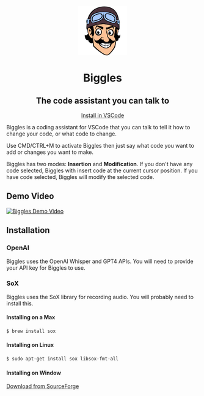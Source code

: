 <div style="text-align: center">
  <img src="assets/biggles-logo-128.png" />
  <h1>Biggles</h1>
  <h2>The code assistant you can talk to</h2>
  <a href="https://marketplace.visualstudio.com/items?itemName=Biggles.biggles">Install in VSCode</a>
</div>

Biggles is a coding assistant for VSCode that you can talk to tell it how to change your code, or what code to change.

Use CMD/CTRL+M to activate Biggles then just say what code you want to add or changes you want to make.

Biggles has two modes: **Insertion** and **Modification**. If you don't have any code selected, Biggles with insert code at the current cursor position. If you have code selected, Biggles will modify the selected code.

## Demo Video

[![Biggles Demo Video](https://img.youtube.com/vi/6NSplhZ0DlY/0.jpg)](https://www.youtube.com/watch?v=6NSplhZ0DlY)

## Installation

### OpenAI

Biggles uses the OpenAI Whisper and GPT4 APIs. You will need to provide your API key for Biggles to use.

### SoX

Biggles uses the SoX library for recording audio. You will probably need to install this.

#### Installing on a Max

```bash
$ brew install sox
```

#### Installing on Linux

```bash
$ sudo apt-get install sox libsox-fmt-all
```

#### Installing on Window

[Download from SourceForge](https://sourceforge.net/projects/sox/)

